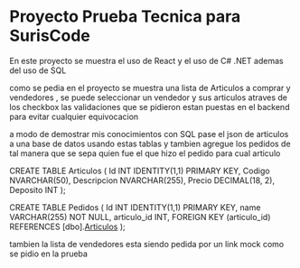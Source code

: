 # Proyecto Prueba Tecnica para SurisCode

En este proyecto se muestra el uso de React y el uso de C# .NET ademas del uso de SQL 

como se pedia en el proyecto se muestra una lista de Articulos a comprar y vendedores , se puede seleccionar un vendedor y sus articulos atraves de los checkbox 
las validaciones que se pidieron estan puestas en el backend para evitar cualquier equivocacion 

a modo de demostrar mis conocimientos con SQL pase el json de articulos a una base de datos usando estas tablas y tambien agregue los pedidos de tal manera que se sepa quien fue el que hizo el pedido para cual articulo

CREATE TABLE Articulos (
    Id INT IDENTITY(1,1) PRIMARY KEY,
    Codigo NVARCHAR(50),
    Descripcion NVARCHAR(255),
    Precio DECIMAL(18, 2),
    Deposito INT
);

CREATE TABLE Pedidos (
    Id INT IDENTITY(1,1) PRIMARY KEY,
    name VARCHAR(255) NOT NULL,
    articulo_id INT,
    FOREIGN KEY (articulo_id) REFERENCES [dbo].[Articulos](id)
);

tambien la lista de vendedores esta siendo pedida por un link mock como se pidio en la prueba 
